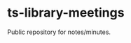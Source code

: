 # ts-library-meetings

Public repository for notes/minutes. 

<!-- Use smurf.py to take notes. Set syntax off in vim. -->
